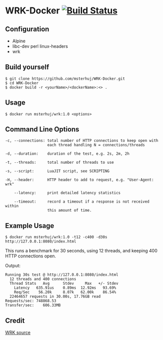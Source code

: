 
# WRK-Docker [![Build Status](https://api.travis-ci.org/msterhuj/WRK-Docker.svg?branch=master)](https://github.com/msterhuj/WRK-Docker)

## Configuration

- Alpine
- libc-dev perl linux-headers
- wrk

## Build yourself
    
    $ git clone https://github.com/msterhuj/WRK-Docker.git
    $ cd WRK-Docker
    $ docker build -r <yourName>/<dockerName>:<> .
    
## Usage

	$ docker run msterhuj/wrk:1.0 <options>
	
## Command Line Options

    -c, --connections: total number of HTTP connections to keep open with
                       each thread handling N = connections/threads

    -d, --duration:    duration of the test, e.g. 2s, 2m, 2h

    -t, --threads:     total number of threads to use

    -s, --script:      LuaJIT script, see SCRIPTING

    -H, --header:      HTTP header to add to request, e.g. "User-Agent: wrk"

        --latency:     print detailed latency statistics

        --timeout:     record a timeout if a response is not received within
                       this amount of time.
    
## Example Usage

	$ docker run msterhuj/wrk:1.0 -t12 -c400 -d30s http://127.0.0.1:8080/index.html
   
This runs a benchmark for 30 seconds, using 12 threads, and keeping
400 HTTP connections open.

  Output:

    Running 30s test @ http://127.0.0.1:8080/index.html
      12 threads and 400 connections
      Thread Stats   Avg      Stdev     Max   +/- Stdev
        Latency   635.91us    0.89ms  12.92ms   93.69%
        Req/Sec    56.20k     8.07k   62.00k    86.54%
      22464657 requests in 30.00s, 17.76GB read
    Requests/sec: 748868.53
    Transfer/sec:    606.33MB
 

## Credit

[WRK source](https://github.com/wg/wrk)